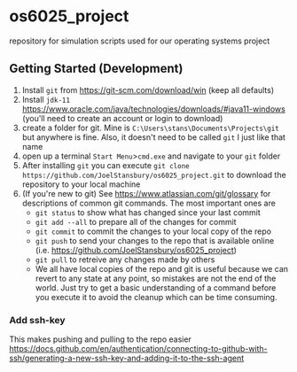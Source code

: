 # os6025_project
repository for simulation scripts used for our operating systems project


## Getting Started (Development)
1. Install `git` from https://git-scm.com/download/win (keep all defaults)
2. Install `jdk-11` https://www.oracle.com/java/technologies/downloads/#java11-windows (you'll need to create an account or login to download)
3. create a folder for git. Mine is `C:\Users\stans\Documents\Projects\git` but anywhere is fine. Also, it doesn't need to be called `git` I just like that name
4. open up a terminal `Start Menu`>`cmd.exe` and navigate to your `git` folder
5. After installing `git` you can execute `git clone https://github.com/JoelStansbury/os6025_project.git` to download the repository to your local machine
6. (If you're new to git) See https://www.atlassian.com/git/glossary for descriptions of common git commands.
    The most important ones are
    - `git status` to show what has changed since your last commit
    - `git add --all` to prepare all of the changes for commit
    - `git commit` to commit the changes to your local copy of the repo
    - `git push` to send your changes to the repo that is available online (i.e. https://github.com/JoelStansbury/os6025_project)
    - `git pull` to retreive any changes made by others
    - We all have local copies of the repo and git is useful because we can revert to any state at any point, so mistakes are not the end of the world. Just try to get a basic understanding of a command before you execute it to avoid the cleanup which can be time consuming.
  



### Add ssh-key
This makes pushing and pulling to the repo easier <br>
https://docs.github.com/en/authentication/connecting-to-github-with-ssh/generating-a-new-ssh-key-and-adding-it-to-the-ssh-agent

